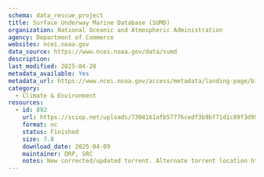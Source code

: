 ```yaml
---
schema: data_rescue_project 
title: Surface Underway Marine Database (SUMD)
organization: National Oceanic and Atmospheric Administration
agency: Department of Commerce
websites: ncei.noaa.gov
data_source: https://www.ncei.noaa.gov/data/sumd
description: 
last_modified: 2025-04-28
metadata_available: Yes
metadata_url: https://www.ncei.noaa.gov/access/metadata/landing-page/bin/iso?id=gov.noaa.nodcNCEI-SUMD
category:
  - Climate & Environment 
resources:
  - id: 892
    url: https://sciop.net/uploads/7304161afb57776cedf3b9bf71d1c89f3d956820
    format: nc
    status: Finished
    size: 7.8
    download_date: 2025-04-09
    maintainer: DRP, SRC
    notes: New corrected/updated torrent. Alternate torrent location https://academictorrents.com/details/7304161afb57776cedf3b9bf71d1c89f3d956820
---
```

